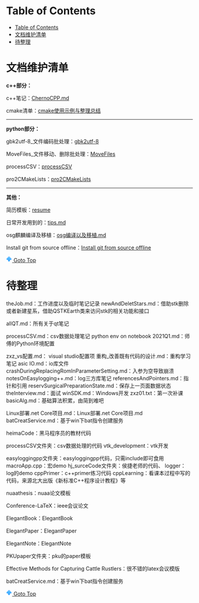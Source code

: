 # Table of Contents
- [Table of Contents](#table-of-contents)
- [文档维护清单](#文档维护清单)
- [待整理](#待整理)

# 文档维护清单

**c++部分：**

c++笔记：[ChernoCPP.md](./info/cpp/ChernoCPP.md)

cmake清单：[cmake使用示例与整理总结](./info/others/cmake使用示例与整理总结.md)

---

**python部分：**

gbk2utf-8_文件编码批处理：[gbk2utf-8](./code/Python/gbk2utf-8/main.py)

MoveFiles_文件移动、删除批处理：[MoveFiles](./code/Python/MoveFiles/main.py)

processCSV：[processCSV](./code/Python/processCSV/writeFile.py)

pro2CMakeLists：[pro2CMakeLists](./code/Python/pro2cmakelists/)

---

**其他：**

简历模板：[resume](./code/LaTex/resume/)

日常开发用到的：[tips.md](./info/tips.md)

osg麒麟编译及移植：[osg编译以及移植.md](./info/others/osg编译以及移植.md)

Install git from source offline：[Install git from source offline](./info/others/Install%20git%20from%20source%20offline.md)

[![top] Goto Top](#table-of-contents)


# 待整理

theJob.md：工作进度以及临时笔记记录
newAndDeletStars.md：借助stk删除或者新建星系，借助QSTKEarth类来访问stk的相关功能和接口

allQT.md：所有关于qt笔记


processCSV.md：csv数据处理笔记
python env on notebook 2021Q1.md：师傅的Python环境配置


zxz_vs配置.md： visual studio配置项
重构_改善既有代码的设计.md：重构学习笔记
asic IO.md：io库文件
crashDuringReplacingRomInParameterSetting.md：入参为空导致崩溃
notesOnEasylogging++.md：log三方库笔记
referencesAndPointers.md：指针和引用
reservSurgicalPreparationState.md：保存上一页面数据状态
theInterview.md：面试
winSDK.md：Windows开发
zxz01.txt：第一次补课
basicAlg.md：基础算法积累，由简到难吧




Linux部署.net Core项目.md：Linux部署.net Core项目.md
batCreatService.md：基于win下bat指令创建服务








heimaCode：黑马程序员的教材代码


processCSV文件夹：csv数据处理的代码
vtk_development：vtk开发



easyloggingpp文件夹：easyloggingpp代码，只需include即可食用
macroApp.cpp：宏demo
hj_surceCode文件夹：侯捷老师的代码、
logger：log的demo
cppPrimer：c++primer练习代码
cppLearning：看课本过程中写的代码，来源北大出版《新标准C++程序设计教程》等

nuaathesis：nuaa论文模板

Conference-LaTeX：ieee会议论文

ElegantBook：ElegantBook

ElegantPaper：ElegantPaper

ElegantNote：ElegantNote

PKUpaper文件夹：pku的paper模板

Effective Methods for Capturing Cattle Rustlers：很不错的latex会议模版

batCreatService.md：基于win下bat指令创建服务

[![top] Goto Top](#table-of-contents)




[top]: up.png

